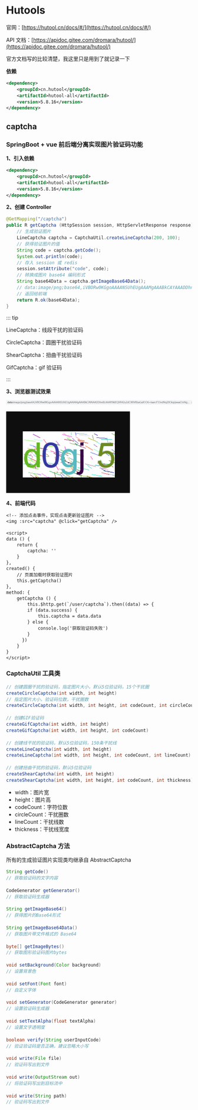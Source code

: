 # Hutools

官网：[https://hutool.cn/docs/#/](https://hutool.cn/docs/#/)

API 文档：[https://apidoc.gitee.com/dromara/hutool/](https://apidoc.gitee.com/dromara/hutool/)

官方文档写的比较清楚，我这里只是用到了就记录一下

**依赖**

~~~xml
<dependency>
    <groupId>cn.hutool</groupId>
    <artifactId>hutool-all</artifactId>
    <version>5.8.16</version>
</dependency>
~~~

## captcha

### SpringBoot + vue 前后端分离实现图片验证码功能

**1、引入依赖**

~~~xml
<dependency>
    <groupId>cn.hutool</groupId>
    <artifactId>hutool-all</artifactId>
    <version>5.8.16</version>
</dependency>
~~~

**2、创建 Controller**

~~~java
@GetMapping("/captcha")
public R getCaptcha (HttpSession session, HttpServletResponse response) throws IOException {
	// 生成验证图片
    LineCaptcha captcha = CaptchaUtil.createLineCaptcha(200, 100);
    // 获得验证图片的值
    String code = captcha.getCode();
    System.out.println(code);
    // 存入 session 或 redis
    session.setAttribute("code", code);
    // 转换成图片 base64 编码形式
    String base64Data = captcha.getImageBase64Data();
    // data:image/png;base64,iVBORw0KGgoAAAANSUhEUgAAAMgAAABkCAYAAADDhn8LAA... 超级长
    // 返回给前端
    return R.ok(base64Data);
}
~~~

::: tip

LineCaptcha：线段干扰的验证码

CircleCaptcha：圆圈干扰验证码

ShearCaptcha：扭曲干扰验证码

GifCaptcha：gif 验证码

:::

**3、浏览器测试效果**

![image-20230417221834973](./img/image-20230417221834973.png)

![image-20230417221848232](./img/image-20230417221848232.png)

**4、前端代码**

~~~vue
<!-- 添加点击事件，实现点击更新验证图片 -->
<img :src="captcha" @click="getCaptcha" />

<script>
data () {
    return {
        captcha: ''
    }
},
created() {
    // 页面加载时获取验证图片
    this.getCaptcha()
},
method: {
    getCaptcha () {
    	this.$http.get(`/user/captcha`).then((data) => {
        if (data.success) {
            this.captcha = data.data
        } else {
            console.log('获取验证码失败')
        }
      })
    }    
}
</script>    
~~~

### CaptchaUtil 工具类

```java
// 创建圆圈干扰的验证码，指定图片大小，默认5位验证码，15个干扰圈
createCircleCaptcha(int width, int height)	
// 指定图片大小，验证码位数，干扰圈数
createCircleCaptcha(int width, int height, int codeCount, int circleCount)

// 创建GIF验证码
createGifCaptcha(int width, int height)
createGifCaptcha(int width, int height, int codeCount)

// 创建线干扰的验证码，默认5位验证码，150条干扰线 
createLineCaptcha(int width, int height)
createLineCaptcha(int width, int height, int codeCount, int lineCount)
    
// 创建扭曲干扰的验证码，默认5位验证码
createShearCaptcha(int width, int height)
createShearCaptcha(int width, int height, int codeCount, int thickness)
```

- width：图片宽
- height：图片高
- codeCount：字符位数
- circleCount：干扰圈数
- lineCount：干扰线数
- thickness：干扰线宽度

### AbstractCaptcha 方法

所有的生成验证图片实现类均继承自 AbstractCaptcha

~~~java
String getCode()
// 获取验证码的文字内容
           
CodeGenerator getGenerator()
// 获取验证码生成器   
    
String getImageBase64()
// 获得图片的Base64形式
    
String getImageBase64Data()
// 获取图片带文件格式的 Base64
    
byte[] getImageBytes()
// 获取图形验证码图片bytes
    
void setBackground(Color background)
// 设置背景色
    
void setFont(Font font)
// 自定义字体
    
void setGenerator(CodeGenerator generator)
// 设置验证码生成器
    
void setTextAlpha(float textAlpha)
// 设置文字透明度
    
boolean verify(String userInputCode)
// 验证验证码是否正确，建议忽略大小写
    
void write(File file)
// 验证码写出到文件
    
void write(OutputStream out)
// 将验证码写出到目标流中
    
void write(String path)
// 验证码写出到文件
~~~

